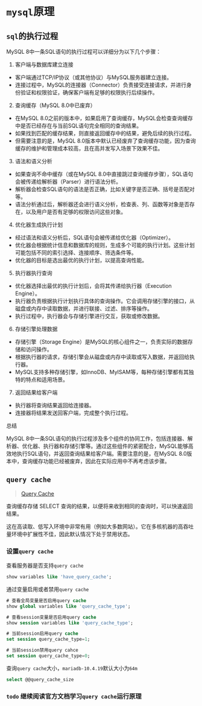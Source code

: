 # `mysql`原理



## `sql`的执行过程

MySQL 8中一条SQL语句的执行过程可以详细分为以下几个步骤：

1. 客户端与数据库建立连接

- 客户端通过TCP/IP协议（或其他协议）与MySQL服务器建立连接。
- 连接过程中，MySQL的连接器（Connector）负责接受连接请求，并进行身份验证和权限验证，确保客户端有足够的权限执行后续操作。

2. 查询缓存（MySQL 8.0中已废弃）

- 在MySQL 8.0之前的版本中，如果启用了查询缓存，MySQL会检查查询缓存中是否已经存在与当前SQL语句完全相同的查询结果。
- 如果找到匹配的缓存结果，则直接返回缓存中的结果，避免后续的执行过程。
- 但需要注意的是，MySQL 8.0版本中默认已经废弃了查询缓存功能，因为查询缓存的维护和管理成本较高，且在高并发写入场景下效果不佳。

3. 语法和语义分析

- 如果查询不命中缓存（或在MySQL 8.0中直接跳过查询缓存步骤），SQL语句会被传递给解析器（Parser）进行语法分析。
- 解析器会检查SQL语句的语法是否正确，比如关键字是否正确、括号是否配对等。
- 语法分析通过后，解析器还会进行语义分析，检查表、列、函数等对象是否存在，以及用户是否有足够的权限访问这些对象。

4. 优化器生成执行计划

- 经过语法和语义分析后，SQL语句会被传递给优化器（Optimizer）。
- 优化器会根据统计信息和数据库的规则，生成多个可能的执行计划。这些计划可能包括不同的索引选择、连接顺序、筛选条件等。
- 优化器的目标是选出最优的执行计划，以提高查询性能。

5. 执行器执行查询

- 优化器选择出最优的执行计划后，会将其传递给执行器（Execution Engine）。
- 执行器负责根据执行计划执行具体的查询操作。它会调用存储引擎的接口，从磁盘或内存中读取数据，并进行联接、过滤、排序等操作。
- 执行过程中，执行器会与存储引擎进行交互，获取或修改数据。

6. 存储引擎处理数据

- 存储引擎（Storage Engine）是MySQL的核心组件之一，负责实际的数据存储和访问操作。
- 根据执行器的请求，存储引擎会从磁盘或内存中读取或写入数据，并返回给执行器。
- MySQL支持多种存储引擎，如InnoDB、MyISAM等，每种存储引擎都有其独特的特点和适用场景。

7. 返回结果给客户端

- 执行器将查询结果返回给连接器。
- 连接器将结果发送回客户端，完成整个执行过程。

总结

MySQL 8中一条SQL语句的执行过程涉及多个组件的协同工作，包括连接器、解析器、优化器、执行器和存储引擎等。通过这些组件的紧密配合，MySQL能够高效地执行SQL语句，并返回查询结果给客户端。需要注意的是，在MySQL 8.0版本中，查询缓存功能已经被废弃，因此在实际应用中不再考虑该步骤。



## `query cache`

>[Query Cache](https://mariadb.com/kb/en/query-cache/)

查询缓存存储 SELECT 查询的结果，以便将来收到相同的查询时，可以快速返回结果。

这在高读取、低写入环境中非常有用（例如大多数网站）。它在多核机器的高吞吐量环境中扩展性不佳，因此默认情况下处于禁用状态。



### 设置`query cache`

查看服务器是否支持`query cache`

```sql
show variables like 'have_query_cache';
```

通过变量启用或者禁用`query cache`

```sql
# 查看全局变量是否启用query cache
show global variables like 'query_cache_type';

# 查看session变量是否启用query cache
show session variables like 'query_cache_type';

# 当前session启用query cache
set session query_cache_type=1;

# 当前session禁用query cahce
set session query_cache_type=0;
```

查询`query cache`大小，`mariadb-10.4.19`默认大小为`64m`

```sql
select @@query_cache_size
```



### `todo` 继续阅读官方文档学习`query cache`运行原理